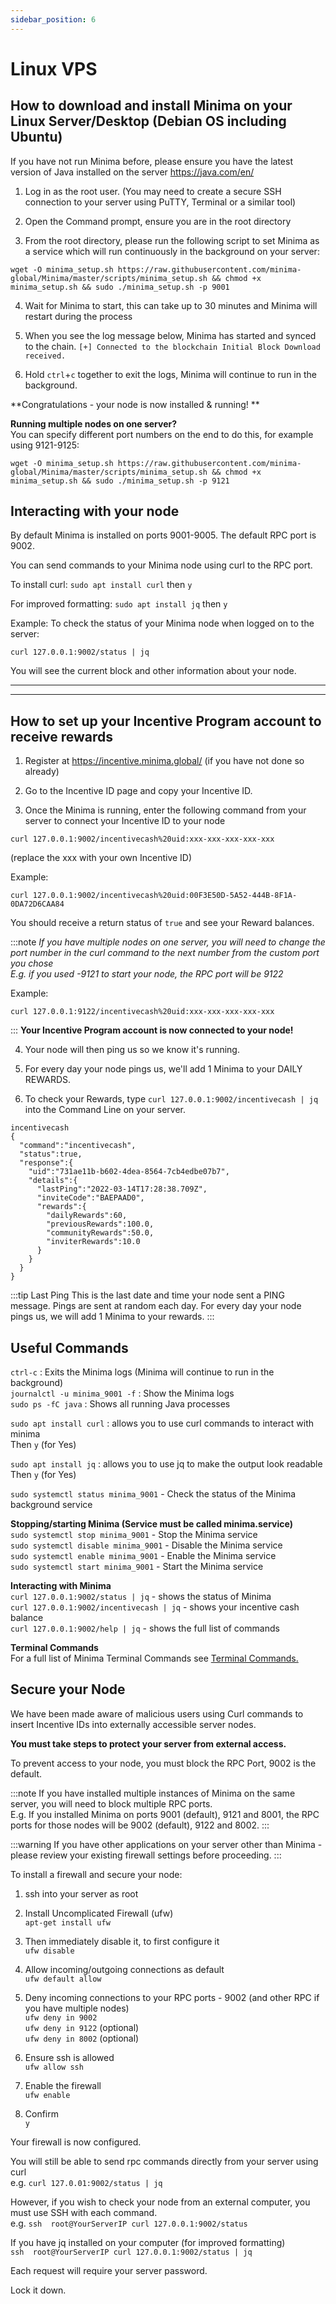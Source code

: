 ```yaml
---
sidebar_position: 6
---
```


# Linux VPS

## How to download and install Minima on your Linux Server/Desktop (Debian OS including Ubuntu)

If you have not run Minima before, please ensure you have the latest version of Java installed on the server https://java.com/en/

1. Log in as the root user. (You may need to create a secure SSH connection to your server using PuTTY, Terminal or a similar tool)

2. Open the Command prompt, ensure you are in the root directory

3. From the root directory, please run the following script to set Minima as a service which will run continuously in the background on your server:

```
wget -O minima_setup.sh https://raw.githubusercontent.com/minima-global/Minima/master/scripts/minima_setup.sh && chmod +x minima_setup.sh && sudo ./minima_setup.sh -p 9001
```

4. Wait for Minima to start, this can take up to 30 minutes and Minima will restart during the process

5. When you see the log message below, Minima has started and synced to the chain.
`[+] Connected to the blockchain Initial Block Download received.`

6. Hold `ctrl`+`c` together to exit the logs, Minima will continue to run in the background.

**Congratulations - your node is now installed & running! **

**Running multiple nodes on one server?**<br/> 
You can specify different port numbers on the end to do this, for example using 9121-9125: 
```
wget -O minima_setup.sh https://raw.githubusercontent.com/minima-global/Minima/master/scripts/minima_setup.sh && chmod +x minima_setup.sh && sudo ./minima_setup.sh -p 9121
```

## Interacting with your node

By default Minima is installed on ports 9001-9005. The default RPC port is 9002.
 
You can send commands to your Minima node using curl to the RPC port. 

To install curl:
`sudo apt install curl` then `y`

For improved formatting:
`sudo apt install jq` then `y`

Example: To check the status of your Minima node when logged on to the server:

`curl 127.0.0.1:9002/status | jq`

You will see the current block and other information about your node. 
 

---
___ 
## How to set up your Incentive Program account to receive rewards

1. Register at https://incentive.minima.global/ (if you have not done so already)

2. Go to the Incentive ID page and copy your Incentive ID. 

3. Once the Minima is running, enter the following command from your server to connect your Incentive ID to your node

```
curl 127.0.0.1:9002/incentivecash%20uid:xxx-xxx-xxx-xxx-xxx
```
(replace the xxx with your own Incentive ID)

Example:
```
curl 127.0.0.1:9002/incentivecash%20uid:00F3E50D-5A52-444B-8F1A-0DA72D6CAA84
```

You should receive a return status of `true` and see your Reward balances.<br/>


:::note
*If you have multiple nodes on one server, you will need to change the port number in the curl command to the next number from the custom port you chose <br/>
E.g. if you used -9121 to start your node, the RPC port will be 9122*

Example:
```
curl 127.0.0.1:9122/incentivecash%20uid:xxx-xxx-xxx-xxx-xxx
```
:::
**Your Incentive Program account is now connected to your node!**

4) Your node will then ping us so we know it's running. 

5) For every day your node pings us, we'll add 1 Minima to your DAILY REWARDS. 

6) To check your Rewards, type `curl 127.0.0.1:9002/incentivecash | jq` into the Command Line on your server.

```
incentivecash
{
  "command":"incentivecash",
  "status":true,
  "response":{
    "uid":"731ae11b-b602-4dea-8564-7cb4edbe07b7",
    "details":{
      "lastPing":"2022-03-14T17:28:38.709Z",
      "inviteCode":"BAEPAAD0",
      "rewards":{
        "dailyRewards":60,
        "previousRewards":100.0,
        "communityRewards":50.0,
        "inviterRewards":10.0
      }
    }
  }
}
```
:::tip Last Ping
This is the last date and time your node sent a PING message. Pings are sent at random each day. For every day your node pings us, we will add 1 Minima to your rewards.
:::


## Useful Commands
`ctrl-c` : Exits the Minima logs (Minima will continue to run in the background)<br/>
`journalctl -u minima_9001 -f` : Show the Minima logs<br/>
`sudo ps -fC java` : Shows all running Java processes<br/>

`sudo apt install curl` : allows you to use curl commands to interact with minima<br/>
Then `y` (for Yes)

`sudo apt install jq` : allows you to use jq to make the output look readable<br/>
Then `y` (for Yes)

`sudo systemctl status minima_9001` - Check the status of the Minima background service

**Stopping/starting Minima (Service must be called minima.service)**<br/>
`sudo systemctl stop minima_9001` - Stop the Minima service<br/>
`sudo systemctl disable minima_9001` - Disable the Minima service<br/>
`sudo systemctl enable minima_9001` - Enable the Minima service <br/>
`sudo systemctl start minima_9001` - Start the Minima service<br/>

**Interacting with Minima**<br/>
`curl 127.0.0.1:9002/status | jq` - shows the status of Minima <br/>
`curl 127.0.0.1:9002/incentivecash | jq` - shows your incentive cash balance<br/>
`curl 127.0.0.1:9002/help | jq` - shows the full list of commands<br/>

**__Terminal Commands__**<br/>
For a full list of Minima Terminal Commands see [Terminal Commands.](/docs/runanode/terminal_commands)

## Secure your Node

We have been made aware of malicious users using Curl commands to insert Incentive IDs into externally accessible server nodes.

**You must take steps to protect your server from external access.**

To prevent access to your node, you must block the RPC Port, 9002 is the default. 

:::note
If you have installed multiple instances of Minima on the same server, you will need to block multiple RPC ports. <br/>
E.g. If you installed Minima on ports 9001 (default), 9121 and 8001, the RPC ports for those nodes will be 9002 (default), 9122 and 8002.
:::

:::warning
If you have other applications on your server other than Minima - please review your existing firewall settings before proceeding.
:::

To install a firewall and secure your node:

1. ssh into your server as root

2. Install Uncomplicated Firewall (ufw)<br/>
`apt-get install ufw`

3. Then immediately disable it, to first configure it<br/>
`ufw disable`

4. Allow incoming/outgoing connections as default<br/>
`ufw default allow`

5. Deny incoming connections to your RPC ports - 9002 (and other RPC if you have multiple nodes)<br/>
`ufw deny in 9002`<br/>
`ufw deny in 9122` (optional)<br/>
`ufw deny in 8002` (optional)<br/>

6. Ensure ssh is allowed<br/>
`ufw allow ssh`

7. Enable the firewall<br/>
`ufw enable`

8. Confirm<br/>
`y` <br/>

Your firewall is now configured.

You will still be able to send rpc commands directly from your server using curl <br/>
e.g.  `curl 127.0.01:9002/status | jq`

However, if you wish to check your node from an external computer, you must use SSH with each command. <br/>
e.g. `ssh  root@YourServerIP curl 127.0.0.1:9002/status`

If you have jq installed on your computer (for improved formatting)<br/>
`ssh  root@YourServerIP curl 127.0.0.1:9002/status | jq`

Each request will require your server password.

Lock it down.
